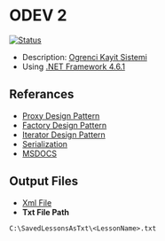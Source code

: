 # ODEV 2

[![Status](https://img.shields.io/badge/Status-Completed-blue.svg)]()

- Description: [Ogrenci Kayit Sistemi]()
- Using [.NET Framework 4.6.1](https://www.microsoft.com/en-us/download/details.aspx?id=49981)

## Referances
- [Proxy Design Pattern](https://sourcemaking.com/design_patterns/proxy)
- [Factory Design Pattern](https://dzone.com/articles/factory-method-design-pattern)
- [Iterator Design Pattern](https://airbrake.io/blog/design-patterns/iterator-design-pattern)
- [Serialization](http://www.kazimcesur.com/c-xml-serialization/)
 - [MSDOCS](https://docs.microsoft.com/tr-tr/)

## Output Files
- [Xml File]()
- **Txt File Path**
```
C:\SavedLessonsAsTxt\<LessonName>.txt
```
